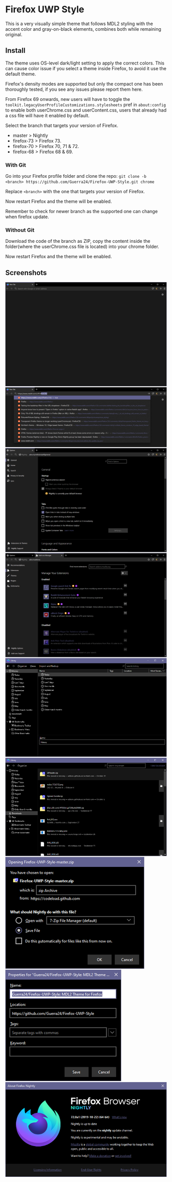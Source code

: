 # Firefox UWP Style

This is a very visually simple theme that follows MDL2 styling with the accent color and gray-on-black elements, combines both while remaining original.

## Install

The theme uses OS-level dark/light setting to apply the correct colors. This can cause color issue if you select a theme inside Firefox, to avoid it use the default theme.

Firefox's density modes are supported but only the compact one has been thoroughly tested, if you see any issues please report them here.

From Firefox 69 onwards, new users will have to toggle the `toolkit.legacyUserProfileCustomizations.stylesheets` pref in `about:config` to enable both userChrome.css and userContent.css, users that already had a css file will have it enabled by default.

Select the branch that targets your version of Firefox.

- master > Nightly
- firefox-73 > Firefox 73.
- firefox-70 > Firefox 70, 71 & 72.
- firefox-68 > Firefox 68 & 69.

### With Git

Go into your Firefox profile folder and clone the repo:
`git clone -b <branch> https://github.com/Guerra24/Firefox-UWP-Style.git chrome`

Replace `<branch>` with the one that targets your version of Firefox.

Now restart Firefox and the theme will be enabled.

Remember to check for newer branch as the supported one can change when firefox update.

### Without Git

Download the code of the branch as ZIP, copy the content inside the folder(where the userChrome.css file is located) into your chrome folder.

Now restart Firefox and the theme will be enabled.

## Screenshots

![01](.github/screenshots/01.png)
![02](.github/screenshots/02.png)
![04](.github/screenshots/03.png)
![05](.github/screenshots/04.png)
![05](.github/screenshots/05.png)
![06](.github/screenshots/06.png)
![07](.github/screenshots/07.png)
![08](.github/screenshots/08.png)
![09](.github/screenshots/09.png)
